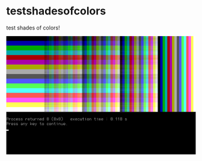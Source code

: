 # testshadesofcolors
test shades of colors!

![](https://raw.githubusercontent.com/PiotrGrochowski/testshadesofcolors/master/test3.PNG)
